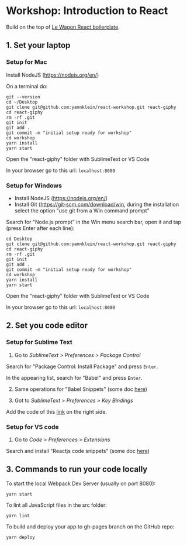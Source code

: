 # Workshop: Introduction to React 
Build on the top of [Le Wagon React boilerplate](https://github.com/lewagon/react-boilerplate).

## 1. Set your laptop
### Setup for Mac

Install NodeJS (https://nodejs.org/en/)

On a terminal do:
```
git --version
cd ~/Desktop
git clone git@github.com:yannklein/react-workshop.git react-giphy 
cd react-giphy
rm -rf .git
git init
git add .
git commit -m "initial setup ready for workshop" 
cd workshop
yarn install
yarn start
```
Open the "react-giphy" folder with SublimeText or VS Code

In your browser go to this url: `localhost:8080`

### Setup for Windows

- Install NodeJS (https://nodejs.org/en/)
- Install Git (https://git-scm.com/download/win, during the installation select the option "use git from a Win command prompt"

Search for "Node.js prompt" in the Win menu search bar, open it and tap (press Enter after each line):
```
cd Desktop
git clone git@github.com:yannklein/react-workshop.git react-giphy 
cd react-giphy
rm -rf .git
git init
git add .
git commit -m "initial setup ready for workshop" 
cd workshop
yarn install
yarn start
```

Open the "react-giphy" folder with SublimeText or VS Code

In your browser go to this url: `localhost:8080`


## 2. Set you code editor
### Setup for Sublime Text
1. Go to _SublimeText > Preferences > Package Control_

Search for "Package Control: Install Package" and press `Enter`.

In the appearing list, search for "Babel" and press `Enter`.

2. Same operations for "Babel Snippets" (some doc [here](https://github.com/babel/babel-sublime-snippets))

3. Got to _SublimeText > Preferences > Key Bindings_

Add the code of this [link](https://gist.github.com/ssaunier/60d33d212564daadd5eeaebd3961be44) on the right side.

### Setup for VS code
1. Go to _Code > Preferences > Extensions_

Search and install "Reactjs code snippets" (some doc [here](https://github.com/babel/babel-sublime-snippets))

## 3. Commands to run your code locally
To start the local Webpack Dev Server (usually on port 8080):
```
yarn start
```

To lint all JavaScript files in the src folder:
```
yarn lint
```
To build and deploy your app to gh-pages branch on the GitHub repo:
```
yarn deploy
```
